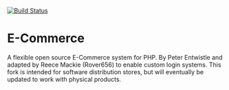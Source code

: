 [![Build Status](https://travis-ci.org/Rover656/E-Commerce.svg?branch=master)](https://travis-ci.org/Rover656/E-Commerce)

E-Commerce
==========

A flexible open source E-Commerce system for PHP. By Peter Entwistle and adapted by Reece Mackie (Rover656) to enable custom login systems.
This fork is intended for software distribution stores, but will eventually be updated to work with physical products.
